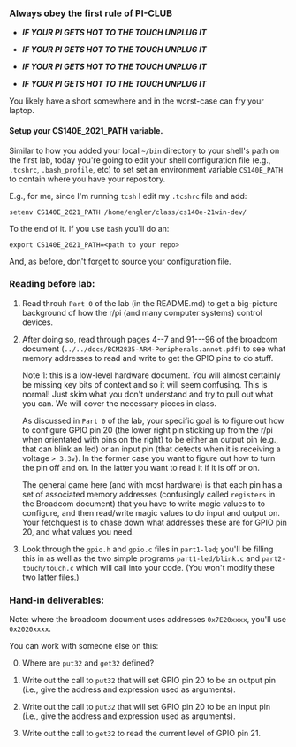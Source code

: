 
### Always obey the first rule of PI-CLUB

  - ***IF YOUR PI GETS HOT TO THE TOUCH UNPLUG IT***  

  - ***IF YOUR PI GETS HOT TO THE TOUCH UNPLUG IT***  

  - ***IF YOUR PI GETS HOT TO THE TOUCH UNPLUG IT***  

  - ***IF YOUR PI GETS HOT TO THE TOUCH UNPLUG IT***  

You likely have a short somewhere and in the worst-case can fry your laptop.

#### Setup your  CS140E_2021_PATH variable.

Similar to how you added your local `~/bin` directory to your
shell's path on the first lab, today you're going to edit your
shell configuration file (e.g., `.tcshrc`, `.bash_profile`, etc)
to set set an environment variable `CS140E_PATH` to contain where
you have your repository.

E.g., for me, since I'm running `tcsh` I edit my `.tcshrc` file and
add:

    setenv CS140E_2021_PATH /home/engler/class/cs140e-21win-dev/

To the end of it.  If you use `bash` you'll do an:

    export CS140E_2021_PATH=<path to your repo>

And, as before, don't forget to source your configuration file.

### Reading before lab:

  1. Read throuh `Part 0` of the lab (in the README.md)
     to get a big-picture background of how the r/pi (and many computer
     systems) control devices.

  2. After doing so, read through pages 4--7 and 91---96 of the broadcom
     document (`../../docs/BCM2835-ARM-Peripherals.annot.pdf`) to see what
     memory addresses to read and write to get the GPIO pins to do stuff.

     Note 1: this is a low-level hardware document.  You will almost
     certainly be missing key bits of context and so it will seem
     confusing.  This is normal!  Just skim what you don't understand
     and try to pull out what you can.  We will cover the necessary
     pieces in class.

     As discussed in `Part 0` of the lab, your specific goal is to figure
     out how to configure GPIO pin 20 (the lower right pin sticking
     up from the r/pi when orientated with pins on the right) to be
     either an output pin (e.g., that can blink an led) or an input pin
     (that detects when it is receiving a voltage `> 3.3v`).  In the
     former case you want to figure out how to turn the pin off and on.
     In the latter you want to read it if it is off or on.

     The general game here (and with most hardware) is that each pin has
     a set of associated memory addresses (confusingly called `registers`
     in the Broadcom document) that you have to write magic values to
     to configure, and then read/write magic values to do input and
     output on.  Your fetchquest is to chase down what addresses these
     are for GPIO pin 20, and what values you need.

  3. Look through the `gpio.h` and `gpio.c` files in `part1-led`;
     you'll be filling this in as well as the two simple programs
    `part1-led/blink.c` and `part2-touch/touch.c`
     which will call into your code.  (You won't modify these two
     latter files.)

### Hand-in deliverables:

Note: where the broadcom document uses addresses `0x7E20xxxx`, you'll use
`0x2020xxxx`.  

You can work with someone else on this:

  0. Where are `put32` and `get32` defined?

  1. Write out the call to `put32` that will set GPIO pin 20 to be an output pin 
    (i.e., give the address and expression used as arguments).

  2. Write out the call to `put32` that will set GPIO pin 20 to be an input pin 
    (i.e., give the address and expression used as arguments).

  3. Write out the call to `get32` to read the current level of GPIO pin 21.
